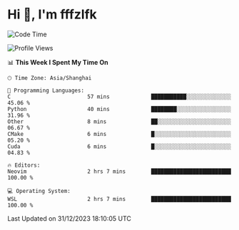 # Hi 👋, I'm fffzlfk

<!--START_SECTION:waka-->
![Code Time](http://img.shields.io/badge/Code%20Time-634%20hrs%2046%20mins-blue)

![Profile Views](http://img.shields.io/badge/Profile%20Views-6-blue)

📊 **This Week I Spent My Time On** 

```text
🕑︎ Time Zone: Asia/Shanghai

💬 Programming Languages: 
C                        57 mins             ███████████░░░░░░░░░░░░░░   45.06 % 
Python                   40 mins             ████████░░░░░░░░░░░░░░░░░   31.96 % 
Other                    8 mins              ██░░░░░░░░░░░░░░░░░░░░░░░   06.67 % 
CMake                    6 mins              █░░░░░░░░░░░░░░░░░░░░░░░░   05.20 % 
Cuda                     6 mins              █░░░░░░░░░░░░░░░░░░░░░░░░   04.83 % 

🔥 Editors: 
Neovim                   2 hrs 7 mins        █████████████████████████   100.00 % 

💻 Operating System: 
WSL                      2 hrs 7 mins        █████████████████████████   100.00 % 
```


 Last Updated on 31/12/2023 18:10:05 UTC
<!--END_SECTION:waka-->
